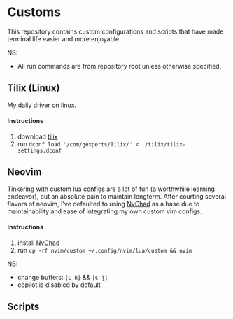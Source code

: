 # Customs

This repository contains custom configurations and scripts that have made terminal life easier and more enjoyable.

NB:
- All run commands are from repository root unless otherwise specified.

## Tilix (Linux)
My daily driver on linux.

#### Instructions
1. download [tilix][tilix]
2. run `dconf load '/com/gexperts/Tilix/' < ./tilix/tilix-settings.dconf`

## Neovim
Tinkering with custom lua configs are a lot of fun (a worthwhile learning endeavor), but an absolute pain to maintain longterm. After courting several flavors of neovim, I've defaulted to using [NvChad][nvchad] as a base due to maintainability and ease of integrating my own custom vim configs.

#### Instructions
1. install [NvChad][nvchad]
2. run `cp -rf nvim/custom ~/.config/nvim/lua/custom && nvim`

NB:
- change buffers: `[C-h]` && `[C-j]`
- copilot is disabled by default

## Scripts


[nvchad]: https://nvchad.com/
[tilix]: https://gnunn1.github.io/tilix-web/
